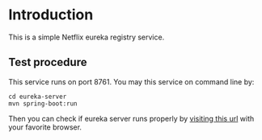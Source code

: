 # Introduction

This is a simple Netflix eureka registry service.

## Test procedure

This service runs on port 8761.
You may this service on command line by:

    cd eureka-server
    mvn spring-boot:run

Then you can check if eureka server runs properly
by [visiting this url][1] with your favorite browser.

[1]: http://localhost:8761/
    
